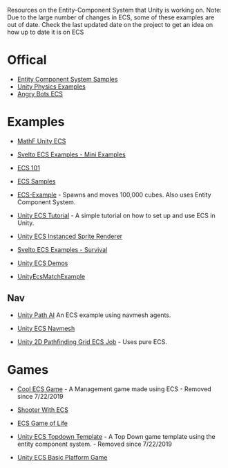 Resources on the Entity-Component System that Unity is working on.
Note:  Due to the large number of changes in ECS, some of these examples are out of date.  Check the last updated date on the project to get an idea on how up to date it is on ECS
# Offical
* [Entity Component System Samples](https://github.com/Unity-Technologies/EntityComponentSystemSamples)
* [Unity Physics Examples](https://github.com/Unity-Technologies/EntityComponentSystemSamples/blob/master/UnityPhysicsExamples/Documentation/samples.md)
* [Angry Bots ECS](https://github.com/UnityTechnologies/AngryBots_ECS)

# Examples

* [MathF Unity ECS](https://github.com/SuronDark/Mathf-unity-ECS)
* [Svelto ECS Examples - Mini Examples](https://github.com/sebas77/Svelto.MiniExamples)
* [ECS 101](https://github.com/ArturoNereu/ECS_101)
* [ECS Samples](https://github.com/alexnown/EcsSamples)
* [ECS-Example](https://github.com/FaizanDurrani/ECS-Example) - Spawns and moves 100,000 cubes.  Also uses Entity Component System.
* [Unity ECS Tutorial](https://github.com/kushinn/Unity_ECS_Tutorials) - A simple tutorial on how to set up and use ECS in Unity.
* [Unity ECS Instanced Sprite Renderer](https://github.com/paullj/unity-ecs-instanced-sprite-renderer)
* [Svelto ECS Examples - Survival](https://github.com/sebas77/Svelto.ECS.Examples.Survival)

* [Unity ECS Demos](https://github.com/bwheatley/Unity_ECS_Demos)
* [UnityEcsMatchExample](https://github.com/GreatVV/UnityEcsMatchExample)


## Nav

* [Unity Path AI](https://github.com/anueves1/Unity-Path-AI)
An ECS example using navmesh agents.
* [Unity ECS Navmesh](https://unitylist.com/p/eng/Unity-ecs-navmesh)

* [Unity 2D Pathfinding Grid ECS Job](https://github.com/Omniaffix-Dave/Unity-2D-Pathfinding-Grid-ECS-Job) - Uses pure ECS.


# Games
* [Cool ECS Game](https://github.com/skhamis/cool_ecs_game) - A Management game made using ECS - Removed since 7/22/2019
* [Shooter With ECS](https://github.com/RLefrancoise/ShooterWithECS)
* [ECS Game of Life](https://github.com/alexnown/EcsGameOfLife)
* [Unity ECS Topdown Template](https://github.com/nickkorta/Unity_ECSTopdownTemplate) - A Top Down game template using the entity component system.  - Removed since 7/22/2019

* [Unity ECS Basic Platform Game](https://github.com/MathijsvandeVen/Unity-ECS-Basic-Platform-Game)
